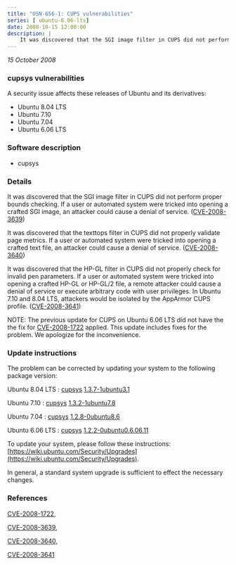 ```yaml
---
title: "USN-656-1: CUPS vulnerabilities"
series: [ ubuntu-6.06-lts]
date: 2008-10-15 12:00:00
description: |
    It was discovered that the SGI image filter in CUPS did not perform proper bounds checking. If a user or automated system were tricked into opening a crafted SGI image, an attacker could cause a denial of service. ([CVE-2008-3639](http://people.ubuntu.com/~ubuntu-security/cve/CVE-2008-3639))
--- 
```

 
 

*15 October 2008*

### cupsys vulnerabilities

A security issue affects these releases of Ubuntu and its derivatives:

* Ubuntu 8.04 LTS
* Ubuntu 7.10
* Ubuntu 7.04
* Ubuntu 6.06 LTS

### Software description

* cupsys 

### Details

It was discovered that the SGI image filter in CUPS did not perform proper bounds checking. If a user or automated system were tricked into opening a crafted SGI image, an attacker could cause a denial of service. ([CVE-2008-3639](http://people.ubuntu.com/~ubuntu-security/cve/CVE-2008-3639))

It was discovered that the texttops filter in CUPS did not properly validate page metrics. If a user or automated system were tricked into opening a crafted text file, an attacker could cause a denial of service. ([CVE-2008-3640](http://people.ubuntu.com/~ubuntu-security/cve/CVE-2008-3640))

It was discovered that the HP-GL filter in CUPS did not properly check for invalid pen parameters. If a user or automated system were tricked into opening a crafted HP-GL or HP-GL/2 file, a remote attacker could cause a denial of service or execute arbitrary code with user privileges. In Ubuntu 7.10 and 8.04 LTS, attackers would be isolated by the AppArmor CUPS profile. ([CVE-2008-3641](http://people.ubuntu.com/~ubuntu-security/cve/CVE-2008-3641))

NOTE: The previous update for CUPS on Ubuntu 6.06 LTS did not have the the fix for [CVE-2008-1722](http://people.ubuntu.com/~ubuntu-security/cve/CVE-2008-1722) applied. This update includes fixes for the problem. We apologize for the inconvenience. 

### Update instructions

The problem can be corrected by updating your system to the following package version:

Ubuntu 8.04 LTS
 : [cupsys](https://launchpad.net/ubuntu/+source/cupsys) <span> [1.3.7-1ubuntu3.1](https://launchpad.net/ubuntu/+source/cupsys/1.3.7-1ubuntu3.1) </span> 

Ubuntu 7.10
 : [cupsys](https://launchpad.net/ubuntu/+source/cupsys) <span> [1.3.2-1ubuntu7.8](https://launchpad.net/ubuntu/+source/cupsys/1.3.2-1ubuntu7.8) </span> 

Ubuntu 7.04
 : [cupsys](https://launchpad.net/ubuntu/+source/cupsys) <span> [1.2.8-0ubuntu8.6](https://launchpad.net/ubuntu/+source/cupsys/1.2.8-0ubuntu8.6) </span> 

Ubuntu 6.06 LTS
 : [cupsys](https://launchpad.net/ubuntu/+source/cupsys) <span> [1.2.2-0ubuntu0.6.06.11](https://launchpad.net/ubuntu/+source/cupsys/1.2.2-0ubuntu0.6.06.11) </span> 

To update your system, please follow these instructions: [https://wiki.ubuntu.com/Security/Upgrades](https://wiki.ubuntu.com/Security/Upgrades).

In general, a standard system upgrade is sufficient to effect the necessary changes. 

### References

 
 [CVE-2008-1722](http://people.ubuntu.com/~ubuntu-security/cve/CVE-2008-1722), 

 [CVE-2008-3639](http://people.ubuntu.com/~ubuntu-security/cve/CVE-2008-3639), 

 [CVE-2008-3640](http://people.ubuntu.com/~ubuntu-security/cve/CVE-2008-3640), 

 [CVE-2008-3641](http://people.ubuntu.com/~ubuntu-security/cve/CVE-2008-3641)
 

